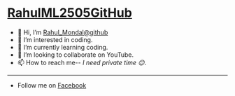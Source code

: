 # [RahulML2505GitHub](https://github.com/RahulML2505GitHub)
- 👋 Hi, I’m [Rahul_Mondal@github](https://github.com/RahulML2505GitHub)
- 👀 I’m interested in coding.
- 🌱 I’m currently learning coding.
- 💞️ I’m looking to collaborate on YouTube.
- 📫 How to reach me-- *I need private time 😊*.
------------------------------------------------------------------------------------------------------------------------------
- Follow me on [Facebook](https://www.facebook.com/RahulML25)
<!---
RahulML2505GitHub/RahulML2505GitHub is a ✨ special ✨ repository because its `README.md` (this file) appears on your GitHub profile.
You can click the Preview link to take a look at your changes.
--->
